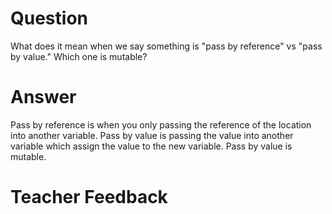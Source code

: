 # Question
What does it mean when we say something is "pass by reference" vs "pass by value." Which one is mutable?

# Answer
Pass by reference is when you only passing the reference of the location into another variable. Pass by value is passing the value into another variable which assign the value to the new variable. Pass by value is mutable. 

# Teacher Feedback